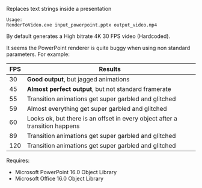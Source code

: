 Replaces text strings inside a presentation

    Usage:
    RenderToVideo.exe input_powerpoint.pptx output_video.mp4
    
By default generates a High bitrate 4K 30 FPS video (Hardcoded). 

It seems the PowerPoint renderer is quite buggy when using non standard parameters. For example:

| FPS | Results |
|-----|---------|
|30|**Good output**, but jagged animations|
|45|**Almost perfect output**, but not standard framerate|
|55|Transition animations get super garbled and glitched|
|59|Almost everything get super garbled and glitched|
|60|Looks ok, but there is an offset in every object after a transition happens|
|89|Transition animations get super garbled and glitched|
|120|Transition animations get super garbled and glitched|

Requires:
* Microsoft PowerPoint 16.0 Object Library
* Microsoft Office 16.0 Object Library
